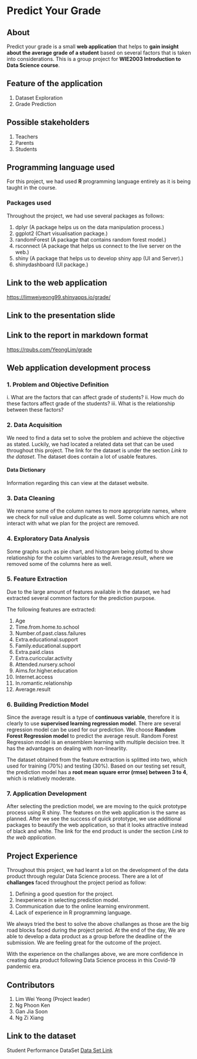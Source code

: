 # **Predict Your Grade**

## **About**

Predict your grade is a small **web application** that helps to **gain insight about the average grade of a student** based on several factors that is taken into considerations. This is a group project for **WIE2003 Introduction to Data Science course**.

## **Feature of the application**

1. Dataset Exploration
2. Grade Prediction

## **Possible stakeholders**

1. Teachers
2. Parents
3. Students

## **Programming language used**

For this project, we had used **R** programming language entirely as it is being taught in the course.

### **Packages used**

Throughout the project, we had use several packages as follows:

1. dplyr (A package helps us on the data manipulation process.)
2. ggplot2 (Chart visualisation package.)
3. randomForest (A package that contains random forest model.)
4. rsconnect (A package that helps us connect to the live server on the web.)
5. shiny (A package that helps us to develop shiny app (UI and Server).)
6. shinydashboard (UI package.)

## **Link to the web application**
https://limweiyeong99.shinyapps.io/grade/

## **Link to the presentation slide**


## **Link to the report in markdown format**
https://rpubs.com/YeongLim/grade

## **Web application development process**


### 1. **Problem and Objective Definition**
i.   What are the factors that can affect grade of students?
ii.  How much do these factors affect grade of the students?
iii. What is the relationship between these factors?

### 2. **Data Acquisition**

We need to find a data set to solve the problem and achieve the objective as stated. Luckily, we had located a related data set that can be used throughout this project. The link for the dataset is under the section *Link to the dataset*. The dataset does contain a lot of usable features.

#### **Data Dictionary**

Information regarding this can view at the dataset website.

### 3. **Data Cleaning**
We rename some of the column names to more appropriate names, where we check for null value and duplicate as well. Some columns which are not interact with what we plan for the project are removed.

### 4. **Exploratory Data Analysis**
Some graphs such as pie chart, and histogram being plotted to show relationship for the column variables to the Average.result, where we removed some of the columns here as well.

### 5. **Feature Extraction**

Due to the large amount of features available in the dataset, we had extracted several common factors for the prediction purpose.

The following features are extracted:

1. Age
2. Time.from.home.to.school
3. Number.of.past.class.failures
4. Extra.educational.support
5. Family.educational.support
6. Extra.paid.class
7. Extra.curiccular.activity
8. Attended.nursery.school
9. Aims.for.higher.education
10. Internet.access
11. In.romantic.relationship
12. Average.result

### 6. **Building Prediction Model**

Since the average result is a type of **continuous variable**, therefore it is clearly to use **supervised learning regression model**. There are several regression model can be used for our prediction. We choose **Random Forest Regression model** to predict the average result. Random Forest Regression model is an ensemblem learning with multiple decision tree. It has the advantages on dealing with non-linearlity.

The dataset obtained from the feature extraction is splitted into two, which used for training (70%) and testing (30%). Based on our testing set result, the prediction model has a **root mean square error (rmse) between 3 to 4**, which is relatively moderate.


### 7. **Application Development**

After selecting the prediction model, we are moving to the quick prototype process using R shiny. The features on the web application is the same as planned. After we see the success of quick prototype, we use additional packages to beautify the web application, so that it looks attractive instead of black and white. The link for the end product is under the section *Link to the web application*.


## **Project Experience**

Throughout this project, we had learnt a lot on the development of the data product through regular Data Science process. There are a lot of **challanges** faced throughout the project period as follow:

1. Defining a good question for the project.
2. Inexperience in selecting prediction model.
3. Communication due to the online learning environment.
4. Lack of experience in R programming language.

We always tried the best to solve the above challanges as those are the big road blocks faced during the project period. At the end of the day, We are able to develop a data product as a group before the deadline of the submission. We are feeling great for the outcome of the project.

With the experience on the challanges above, we are more confidence in creating data product following Data Science process in this Covid-19 pandemic era.

## **Contributors**

1. Lim Wei Yeong (Project leader)
2. Ng Phoon Ken
3. Gan Jia Soon
4. Ng Zi Xiang

## **Link to the dataset**

Student Performance DataSet [Data Set Link](https://archive.ics.uci.edu/ml/datasets/student+performance)
